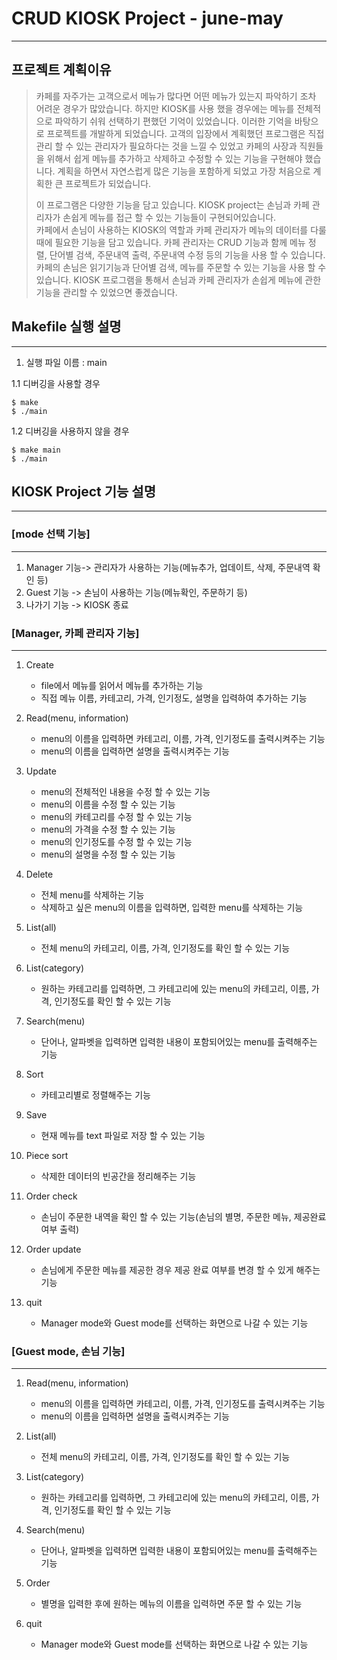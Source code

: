 # CRUD KIOSK Project - june-may
-------------

## 프로젝트 계획이유
> 카페를 자주가는 고객으로서 메뉴가 많다면 어떤 메뉴가 있는지 파악하기 조차 어려운 경우가 많았습니다. 하지만 KIOSK를 사용 했을 경우에는 메뉴를 전체적으로 파악하기 쉬워 선택하기 편했던 기억이 있었습니다. 
> 이러한 기억을 바탕으로 프로젝트를 개발하게 되었습니다.
> 고객의 입장에서 계획했던 프로그램은 직접 관리 할 수 있는 관리자가 필요하다는 것을 느낄 수 있었고 카페의 사장과 직원들을 위해서 쉽게 메뉴를 추가하고 삭제하고 수정할 수 있는 기능을 구현해야 했습니다. 계획을 하면서  자연스럽게 많은 기능을 포함하게 되었고 가장 처음으로 계획한 큰 프로젝트가 되었습니다.
> 
> 이 프로그램은 다양한 기능을 담고 있습니다.
> KIOSK project는 손님과 카페 관리자가 손쉽게 메뉴를 접근 할 수 있는 기능들이 구현되어있습니다.  
> 카페에서 손님이  사용하는 KIOSK의 역할과 카페 관리자가 메뉴의 데이터를 다룰 때에 필요한 기능을 담고 있습니다.
> 카페 관리자는 CRUD 기능과 함께 메뉴 정렬, 단어별 검색, 주문내역 출력, 주문내역 수정 등의 기능을 사용 할 수 있습니다. 
> 카페의 손님은 읽기기능과 단어별 검색, 메뉴를 주문할 수 있는 기능을 사용 할 수 있습니다. 
> KIOSK 프로그램을 통해서 손님과 카페 관리자가 손쉽게 메뉴에 관한 기능을 관리할 수 있었으면 좋겠습니다. 



## Makefile 실행 설명
------------

1. 실행 파일 이름 : main

1.1 디버깅을 사용할 경우 
	
	$ make 
	$ ./main

1.2 디버깅을 사용하지 않을 경우 

	$ make main
	$ ./main



## KIOSK Project 기능 설명
------------


### [mode 선택 기능]
--------------

1. Manager 기능-> 관리자가 사용하는 기능(메뉴추가, 업데이트, 삭제, 주문내역 확인 등)
2. Guest 기능 -> 손님이 사용하는 기능(메뉴확인, 주문하기 등)
3. 나가기 기능 -> KIOSK 종료


### [Manager, 카페 관리자  기능]
---------------

1. Create
	+ file에서 메뉴를 읽어서 메뉴를 추가하는 기능 
	+ 직접 메뉴 이름, 카테고리, 가격, 인기정도, 설명을 입력하여 추가하는 기능
	
2. Read(menu, information)
	+ menu의 이름을 입력하면 카테고리, 이름, 가격, 인기정도를 출력시켜주는 기능
	+ menu의 이름을 입력하면 설명을 출력시켜주는 기능
	
3. Update
	+ menu의 전체적인 내용을 수정 할 수 있는 기능
	+ menu의 이름을 수정 할 수 있는 기능
	+ menu의 카테고리를 수정 할 수 있는 기능
	+ menu의 가격을 수정 할 수 있는 기능
	+ menu의 인기정도를 수정 할 수 있는 기능
	+ menu의 설명을 수정 할 수 있는 기능

4. Delete
	+ 전체 menu를 삭제하는 기능
	+ 삭제하고 싶은 menu의 이름을 입력하면, 입력한 menu를 삭제하는 기능

5. List(all)
	+ 전체 menu의 카테고리, 이름, 가격, 인기정도를 확인 할 수 있는 기능


6. List(category)
	+ 원하는 카테고리를 입력하면, 그 카테고리에 있는 menu의 카테고리, 이름, 가격, 인기정도를 확인 할 수 있는 기능

7. Search(menu)
	+ 단어나, 알파벳을 입력하면 입력한 내용이 포함되어있는 menu를 출력해주는 기능

8. Sort
	+ 카테고리별로 정렬해주는 기능

9. Save
	+ 현재 메뉴를 text 파일로 저장 할 수 있는 기능

10. Piece sort
	+ 삭제한 데이터의 빈공간을 정리해주는 기능

11. Order check
	+ 손님이 주문한 내역을 확인 할 수 있는 기능(손님의 별명, 주문한 메뉴, 제공완료 여부 출력)

12. Order update
	+ 손님에게 주문한 메뉴를 제공한 경우 제공 완료 여부를 변경 할 수 있게 해주는 기능

0. quit
	+ Manager mode와 Guest mode를 선택하는 화면으로  나갈 수 있는 기능 

### [Guest mode, 손님  기능]
-----------------

1. Read(menu, information)
	+ menu의 이름을 입력하면 카테고리, 이름, 가격, 인기정도를 출력시켜주는 기능
	+ menu의 이름을 입력하면 설명을 출력시켜주는 기능

2. List(all)
	+ 전체 menu의 카테고리, 이름, 가격, 인기정도를 확인 할 수 있는 기능

3. List(category)
	+ 원하는 카테고리를 입력하면, 그 카테고리에 있는 menu의 카테고리, 이름, 가격, 인기정도를 확인 할 수 있는 기능

4. Search(menu)
	+ 단어나, 알파벳을 입력하면 입력한 내용이 포함되어있는 menu를 출력해주는 기능

5. Order
	+ 별명을 입력한 후에 원하는 메뉴의 이름을 입력하면 주문 할 수 있는 기능

0. quit
	+ Manager mode와 Guest mode를 선택하는 화면으로 나갈 수 있는 기능 
